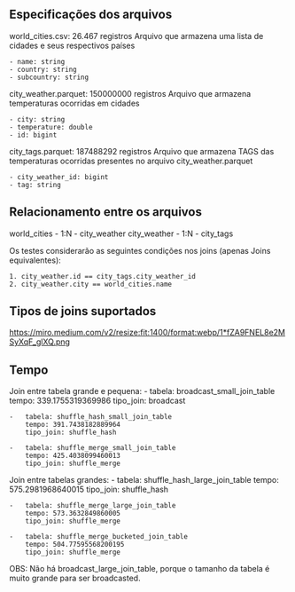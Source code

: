 




## Especificações dos arquivos  

world_cities.csv: 26.467 registros
    Arquivo que armazena uma lista de cidades e seus respectivos países

    - name: string
    - country: string
    - subcountry: string

city_weather.parquet: 150000000 registros
    Arquivo que armazena temperaturas ocorridas em cidades 

    - city: string 
    - temperature: double 
    - id: bigint

city_tags.parquet: 187488292 registros 
    Arquivo que armazena TAGS das temperaturas ocorridas presentes no arquivo city_weather.parquet 

    - city_weather_id: bigint
    - tag: string


## Relacionamento entre os arquivos 

world_cities - 1:N - city_weather
city_weather - 1:N - city_tags

Os testes considerarão as seguintes condições nos joins (apenas Joins equivalentes):

    1. city_weather.id == city_tags.city_weather_id
    2. city_weather.city == world_cities.name


## Tipos de joins suportados

https://miro.medium.com/v2/resize:fit:1400/format:webp/1*fZA9FNEL8e2MSyXqF_glXQ.png


## Tempo 

Join entre tabela grande e pequena:
    -   tabela: broadcast_small_join_table
        tempo: 339.1755319369986
        tipo_join: broadcast

    -   tabela: shuffle_hash_small_join_table
        tempo: 391.7438182889964
        tipo_join: shuffle_hash

    -   tabela: shuffle_merge_small_join_table
        tempo: 425.4038099460013
        tipo_join: shuffle_merge

Join entre tabelas grandes:
    -   tabela: shuffle_hash_large_join_table
        tempo: 575.2981968640015
        tipo_join: shuffle_hash
    
    -   tabela: shuffle_merge_large_join_table
        tempo: 573.3632849860005
        tipo_join: shuffle_merge
    
    -   tabela: shuffle_merge_bucketed_join_table
        tempo: 504.77595568200195
        tipo_join: shuffle_merge

OBS: Não há broadcast_large_join_table, porque o tamanho da tabela é muito grande para ser broadcasted.


